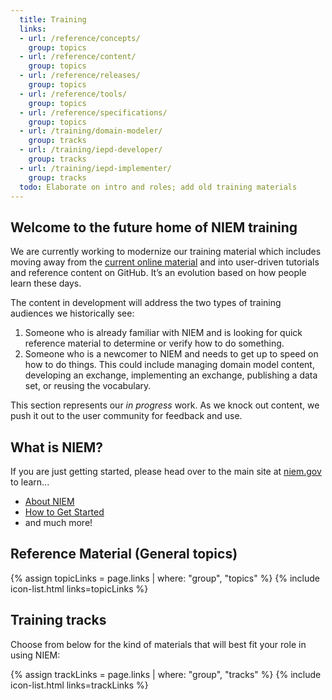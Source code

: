 ```yaml
---
  title: Training
  links:
  - url: /reference/concepts/
    group: topics
  - url: /reference/content/
    group: topics
  - url: /reference/releases/
    group: topics
  - url: /reference/tools/
    group: topics
  - url: /reference/specifications/
    group: topics
  - url: /training/domain-modeler/
    group: tracks
  - url: /training/iepd-developer/
    group: tracks
  - url: /training/iepd-implementer/
    group: tracks
  todo: Elaborate on intro and roles; add old training materials
---
```


## Welcome to the future home of NIEM training

We are currently working to modernize our training material which includes moving away from the [current online material](https://niem.gov/training) and into user-driven tutorials and reference content on GitHub. It’s an evolution based on how people learn these days.

The content in development will address the two types of training audiences we historically see:
1.	Someone who is already familiar with NIEM and is looking for quick reference material to determine or verify how to do something.
2.	Someone who is a newcomer to NIEM and needs to get up to speed on how to do things. This could include managing domain model content, developing an exchange, implementing an exchange, publishing a data set, or reusing the vocabulary.

This section represents our *in progress* work. As we knock out content, we push it out to the user community for feedback and use. 

## What is NIEM?

If you are just getting started, please head over to the main site at [niem.gov](https://www.niem.gov) to learn...

- [About NIEM](https://www.niem.gov/about-niem)
- [How to Get Started](https://www.niem.gov/getting-started)
- and much more!

## Reference Material (General topics) 

{% assign topicLinks = page.links | where: "group", "topics" %}
{% include icon-list.html links=topicLinks %}

## Training tracks

Choose from below for the kind of materials that will best fit your role in using NIEM:

{% assign trackLinks = page.links | where: "group", "tracks" %}
{% include icon-list.html links=trackLinks %}
